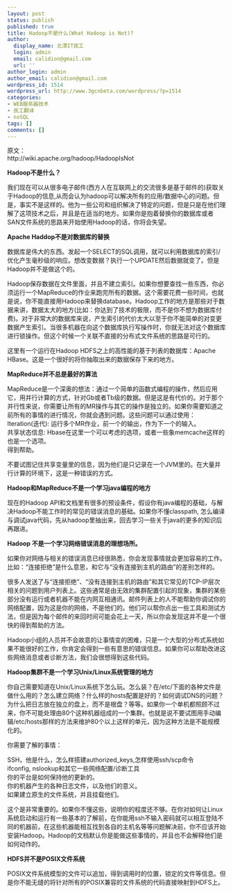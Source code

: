 ```yaml
---
layout: post
status: publish
published: true
title: Hadoop不是什么(What Hadoop is Not)?
author:
  display_name: 北漂IT民工
  login: admin
  email: calidion@gmail.com
  url: ''
author_login: admin
author_email: calidion@gmail.com
wordpress_id: 1514
wordpress_url: http://www.3gcnbeta.com/wordpress/?p=1514
categories:
- WEB服务器技术
- 民工翻译
- noSQL
tags: []
comments: []
---
```

<p>原文：<br />
http://wiki.apache.org/hadoop/HadoopIsNot</p>
<p><strong>Hadoop不是什么？</strong></p>
<p>我们现在可以从很多电子邮件(西方人在互联网上的交流很多是基于邮件的)获取关于Hadoop的信息,从而会认为hadoop可以解决所有的应用/数据中心的问题。但是，事实不是这样的。他为一些公司和组织解决了特定的问题，但是只是在他们理解了这项技术之后，并且是在适当的地方。如果你是抱着替换你的数据库或者SAN文件系统的思路来开始使用Hadoop的话，你将会失望。</p>
<p><strong>Apache Haddop不是对数据库的替换</strong></p>
<p>数据库是伟大的东西。发起一个SELECT的SQL调用，就可以利用数据库的索引/优化产生毫秒级的响应。想改变数据？执行一个UPDATE然后数据就变了。但是Hadoop并不是做这个的。</p>
<p>Hadoop保存数据在文件里面，并且不建立索引。如果你想要查找一些东西，你必须运行一个MapReduce的作业来跑完所有的数据。这个需要花费一些时间，也就是说，你不能直接用Hadoop来替换database。Hadoop工作的地方是那些对于数据来讲，数据太大的地方(比如：你达到了技术的极限，而不是你不想为数据库付费)。对于非常大的数据库来说，产生索引的代价太大以至于你不能简单的对变更数据产生索引。当很多机器在向这个数据库执行写操作时，你就无法对这个数据库进行锁操作。但这个时候一个关联不直接的分布式文件系统的思路是可行的。</p>
<p>这里有一个运行在Hadoop HDFS之上的高性能的基于列表的数据库：Apache HBase。这是一个很好的将你抽取出来的数据保存下来的地方。</p>
<p><strong>MapReduce并不总是最好的算法</strong></p>
<p>MapReduce是一个深奥的想法：通过一个简单的函数式编程的操作，然后应用它，用并行计算的方式，针对Gb或者Tb级的数据。但是这是有代价的。对于那个并行性来说，你需要让所有的MR操作与其它的操作是独立的。如果你需要知道之前所有的事情的进行情况，你就会遇到问题。这些问题可以通过使用：<br />
Iteration(迭代): 运行多个MR作业，前一个的输出，作为下一个的输入。<br />
共享状态信息: Hbase在这里一个可以考虑的选项，或者一些象memcache这样的也是一个选项。<br />
得到帮助。</p>
<p>不要试图记住共享变量里的信息，因为他们是只记录在一个JVM里的。在大量并行计算的环境下，这是一种错误的方式。</p>
<p><strong>Hadoop和MapReduce不是一个学习java编程的地方</strong></p>
<p>现在的Hadoop API和文档里有很多的预设条件，假设你有java编程的基础，与解决Hadoop不能工作时的常见的错误消息的基础。如果你不懂classpath, 怎么编译与调试java代码，先从hadoop里抽出来，回去学习一些关于java的更多的知识后再跟进。</p>
<p><strong>Hadoop 不是一个学习网络错误消息的理想场所。</strong></p>
<p>如果你对网络与相关的错误消息已经很熟悉，你会发现事情就会更加容易的工作。比如：&ldquo;连接拒绝&rdquo;是什么意思，和它与&ldquo;没有连接到主机的路由&rdquo;的差别怎样的。</p>
<p>很多人发送了与&ldquo;连接拒绝&rdquo;、&ldquo;没有连接到主机的路由&rdquo;和其它常见的TCP-IP层次相关的问题到用户列表上。这些通常是由无效的集群配置引起的现象，集群的某些部分没有运行或者机器不能在内网互相通讯。邮件列表上的人不能帮助你调试你的网络配置，因为这是你的网络，不是他们的。他们可以帮你点出一些工具和测试方法，但是因为每个邮件的来回时间可能会花上一天，所以你会发现这并不是一个很快的得到帮助的方法。</p>
<p>Hadoop小组的人员并不会故意的让事情变的困难，只是一个大型的分布式系统如果不能很好的工作，你肯定会得到一些有意思的错误信息。如果你可以帮助改进这些网络消息或者诊断方法，我们会很想得到这些代码。</p>
<p><strong>Hadoop集群不是一个学习Unix/Linux系统管理的地方</strong></p>
<p>你自己需要知道在Unix/Linux系统下怎么玩。怎么装？在/etc/下面的各种文件是做什么用的？怎么建立网络？什么样的hosts配置是好的？如何调试DNS的问题？为什么把日志放在独立的盘上，而不是根盘？等等。如果你一个单机都照顾不过来，你不可能处理由80个这种机器组成的一个集群。也就是说不要试图用手动编辑/etc/hosts那样的方法来维护80个以上这样的单元，因为这种方法是不能规模化的。</p>
<p>你需要了解的事情：</p>
<p>SSH，他是什么，怎么样搭建authorized_keys,怎样使用ssh/scp命令<br />
ifconfig, nslookup和其它一些网络配置/诊断工具<br />
你的平台是如何保持他的更新的。<br />
你的机器产生的各种日志文件，以及他们的意义。<br />
如果建立原生的文件系统，并且挂载他们。</p>
<p>这个是非常重要的。如果你不懂这些，说明你的程度还不够。在你对如何让Linux系统启动和运行有一些基本的了解前，在你能用ssh不输入密码就可以相互登陆不同的机器前，在这些机器能相互找到各自的主机名等等问题解决前，你不应该开始安装Hadoop。Hadoop的文档默认你是能做这些事情的，并且也不会解释他们是如何动作的。</p>
<p><strong>HDFS并不是POSIX文件系统</strong></p>
<p>POSIX文件系统模型的文件可以追加，得到调用时的位置，锁定的文件等信息。但是你不能无缝的将针对所有的POSIX兼容的文件系统的代码直接映射到HDFS上。</p>
